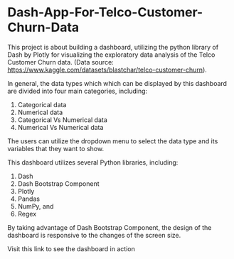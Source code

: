 # Dash-App-For-Telco-Customer-Churn-Data

This project is about building a dashboard, utilizing the python library of Dash by Plotly for visualizing the exploratory data analysis of the Telco Customer Churn data. 
(Data source: https://www.kaggle.com/datasets/blastchar/telco-customer-churn).

In general, the data types which which can be displayed by this dashboard are divided into four main categories, including:
1. Categorical data
2. Numerical data
3. Categorical Vs Numerical data
4. Numerical Vs Numerical data

The users can utilize the dropdown menu to select the data type and its variables that they want to show.

This dashboard utilizes several Python libraries, including:
1. Dash
2. Dash Bootstrap Component
3. Plotly
4. Pandas
5. NumPy, and
6. Regex

By taking advantage of Dash Bootstrap Component, the design of the dashboard is responsive to the changes of the screen size.

Visit this link to see the dashboard in action
